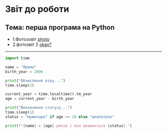 # Звіт до роботи
## Тема: перша програма на **Python**



+ 1.Фотозовіт [photo](image.png)
+ 2.фотозвіт 2 [okay?](image2.png)



___


```python
import time

name = "Ярема"
birth_year = 2006

print("Обчислення віку...")
time.sleep(2) 

current_year = time.localtime().tm_year
age = current_year - birth_year

print("Визначення статусу...")
time.sleep(1)  
status = "мужичара" if age >= 18 else "школотрон"

print(f"{name} є {age} років і він вважається {status}.")

```